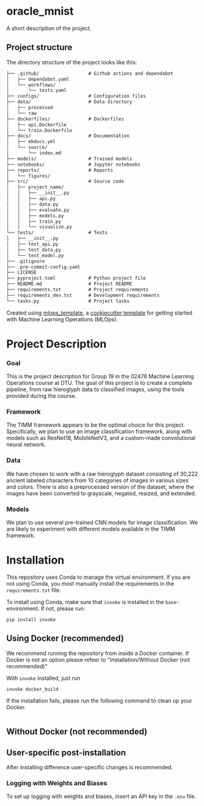 # oracle_mnist

A short description of the project.

## Project structure

The directory structure of the project looks like this:
```txt
├── .github/                  # Github actions and dependabot
│   ├── dependabot.yaml
│   └── workflows/
│       └── tests.yaml
├── configs/                  # Configuration files
├── data/                     # Data directory
│   ├── processed
│   └── raw
├── dockerfiles/              # Dockerfiles
│   ├── api.Dockerfile
│   └── train.Dockerfile
├── docs/                     # Documentation
│   ├── mkdocs.yml
│   └── source/
│       └── index.md
├── models/                   # Trained models
├── notebooks/                # Jupyter notebooks
├── reports/                  # Reports
│   └── figures/
├── src/                      # Source code
│   ├── project_name/
│   │   ├── __init__.py
│   │   ├── api.py
│   │   ├── data.py
│   │   ├── evaluate.py
│   │   ├── models.py
│   │   ├── train.py
│   │   └── visualize.py
└── tests/                    # Tests
│   ├── __init__.py
│   ├── test_api.py
│   ├── test_data.py
│   └── test_model.py
├── .gitignore
├── .pre-commit-config.yaml
├── LICENSE
├── pyproject.toml            # Python project file
├── README.md                 # Project README
├── requirements.txt          # Project requirements
├── requirements_dev.txt      # Development requirements
└── tasks.py                  # Project tasks
```


Created using [mlops_template](https://github.com/SkafteNicki/mlops_template),
a [cookiecutter template](https://github.com/cookiecutter/cookiecutter) for getting
started with Machine Learning Operations (MLOps).


# Project Description
### Goal
This is the project description for Group 19 in the 02476 Machine Learning Operations course at DTU. The goal of this project is to create a complete pipeline, from raw hieroglyph data to classified images, using the tools provided during the course.

### Framework
The TIMM framework appears to be the optimal choice for this project. Specifically, we plan to use an image classification framework, along with models such as ResNet18, MobileNetV3, and a custom-made convolutional neural network.

### Data
We have chosen to work with a raw hieroglyph dataset consisting of 30,222 ancient labeled characters from 10 categories of images in various sizes and colors. There is also a preprocessed version of the dataset, where the images have been converted to grayscale, negated, resized, and extended.

### Models
We plan to use several pre-trained CNN models for image classification. We are likely to experiment with different models available in the TIMM framework.


# Installation

This repository uses Conda to manage the virtual environment. If you are not using Conda, you most manually install the requirements in the ``requirements.txt`` file.

To install using Conda, make sure that ``invoke`` is installed in the ``base``-environment. If not, please run:
```
pip install invoke
```

## Using Docker (recommended)

We recommend running the repository from inside a Docker container. If Docker is not an option please refeer to "Installation/Without Docker (not recommended)" 

With ``invoke`` installed, just run 
```
invoke docker_build
```

If the installation fails, please run the following command to clean up your Docker.
```

```




## Without Docker (not recommended)


## User-specific post-installation
After installing difference user-specific changes is recommended.

### Logging with Weights and Biases
To set up logging with weights and biases, insert an API key in the ``.env`` file. 